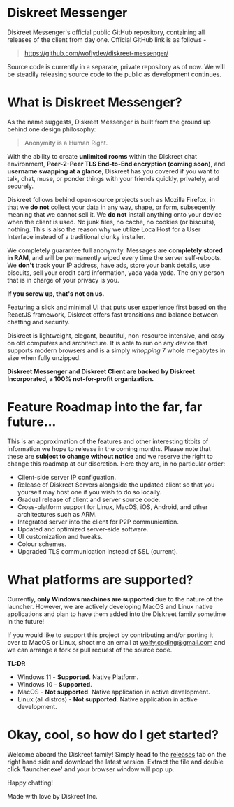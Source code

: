 # Diskreet Messenger
Diskreet Messenger's official public GitHub repository, containing all releases of the client from day one.
Official GitHub link is as follows - 

> https://github.com/woflydev/diskreet-messenger/

Source code is currently in a separate, private repository as of now. We will be steadily releasing source code to the public as development continues.

# What is Diskreet Messenger?
As the name suggests, Diskreet Messenger is built from the ground up behind one design philosophy:

> Anonymity is a Human Right. 

With the ability to create **unlimited rooms** within the Diskreet chat environment, **Peer-2-Peer TLS End-to-End encryption (coming soon)**, and **username swapping at a glance**, Diskreet has you covered if you want to talk, chat, muse, or ponder things with your friends quickly, privately, and securely. 

Diskreet follows behind open-source projects such as Mozilla Firefox, in that we **do not** collect your data in any way, shape, or form, subseqently meaning that we cannot sell it. We **do not** install anything onto your device when the client is used. No junk files, no cache, no cookies (or biscuits), nothing. This is also the reason why we utilize LocalHost for a User Interface instead of a traditional clunky installer. 

We completely guarantee full anonymity. Messages are **completely stored in RAM**, and will be permanently wiped every time the server self-reboots. We **don't** track your IP address, have ads, store your bank details, use biscuits, sell your credit card information, yada yada yada. The only person that is in charge of your privacy is you. 

**If you screw up, that's not on us.**

Featuring a slick and minimal UI that puts user experience first based on the ReactJS framework, Diskreet offers fast transitions and balance between chatting and security.

Diskreet is lightweight, elegant, beautiful, non-resource intensive, and easy on old computers and architecture. It is able to run on any device that supports modern browsers and is a simply *whopping* 7 whole megabytes in size when fully unzipped.

**Diskreet Messenger and Diskreet Client are backed by Diskreet Incorporated, a 100% not-for-profit organization.**

# Feature Roadmap into the far, far future...
This is an approximation of the features and other interesting titbits of information we hope to release in the coming months. Please note that these are **subject to change without notice** and we reserve the right to change this roadmap at our discretion. Here they are, in no particular order:

- Client-side server IP configuation.
- Release of Diskreet Servers alongside the updated client so that you yourself may host one if you wish to do so locally.
- Gradual release of client and server source code.
- Cross-platform support for Linux, MacOS, iOS, Android, and other architectures such as ARM.
- Integrated server into the client for P2P communication.
- Updated and optimized server-side software.
- UI customization and tweaks.
- Colour schemes.
- Upgraded TLS communication instead of SSL (current).

# What platforms are supported?
Currently, **only Windows machines are supported** due to the nature of the launcher. However, we are actively developing MacOS and Linux native applications and plan to have them added into the Diskreet family sometime in the future!

If you would like to support this project by contributing and/or porting it over to MacOS or Linux, shoot me an email at wolfy.coding@gmail.com and we can arrange a fork or pull request of the source code.

**TL:DR**
- Windows 11 - **Supported**. Native Platform.
- Windows 10 - **Supported**.
- MacOS - **Not supported**. Native application in active development.
- Linux (all distros) - **Not supported**. Native application in active development.

# Okay, cool, so how do I get started?
Welcome aboard the Diskreet family! Simply head to the [releases](https://github.com/woflydev/diskreet-messenger/releases) tab on the right hand side and download the latest version. Extract the file and double click 'launcher.exe' and your browser window will pop up.

Happy chatting!

Made with love by Diskreet Inc.

